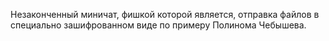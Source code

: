 Незаконченный миничат, фишкой которой является, отправка файлов в специально зашифрованном виде по примеру Полинома Чебышева.
